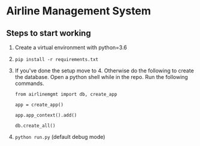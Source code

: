 # Airline Management System

## Steps to start working

1. Create a virtual environment with python=3.6
2. ```pip install -r requirements.txt```
3. If you've done the setup move to 4. Otherwise do the following to create the database.
    Open a python shell while in the repo. Run the following commands.
    
    ```from airlinemgmt import db, create_app```

    ```app = create_app()```

    ```app.app_context().add()```
    
    ```db.create_all()```
4. ```python run.py``` (default debug mode)
